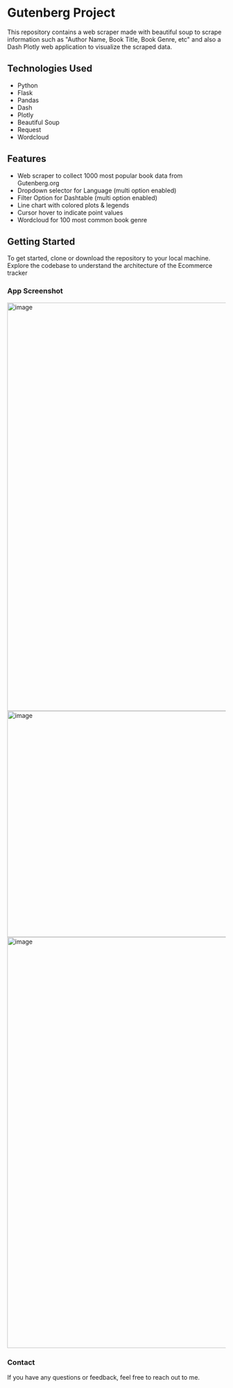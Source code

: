 # Gutenberg Project

This repository contains a web scraper made with beautiful soup to scrape information such as "Author Name, Book Title, Book Genre, etc" and also a Dash Plotly web application to visualize the scraped data.

## Technologies Used
- Python
- Flask
- Pandas
- Dash
- Plotly
- Beautiful Soup
- Request
- Wordcloud

## Features
- Web scraper to collect 1000 most popular book data from Gutenberg.org
- Dropdown selector for Language (multi option enabled)
- Filter Option for Dashtable (multi option enabled)
- Line chart with colored plots & legends
- Cursor hover to indicate point values
- Wordcloud for 100 most common book genre

## Getting Started
To get started, clone or download the repository to your local machine. Explore the codebase to understand the architecture of the Ecommerce tracker

### App Screenshot

<img width="941" alt="image" src="https://github.com/user-attachments/assets/f421373b-c270-4424-ac2d-1ee99cdc80dd" />
<img width="521" alt="image" src="https://github.com/user-attachments/assets/3de61f5f-91c0-496d-af78-8a696c715759" />
<img width="947" alt="image" src="https://github.com/user-attachments/assets/4df4b241-880b-48c8-88db-45cd0c06f609" />

### Contact
If you have any questions or feedback, feel free to reach out to me.
